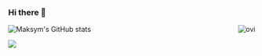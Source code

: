 ### Hi there 👋


<div class="image-container">
<style>
.image-container {
      display: flex;
      justify-content: space-between;
}

    .image-container img {
      width: 48%; /* You can adjust this value based on your preference */
      max-width: 100%;
      height: 200px; /* Set a fixed height for the images */
      object-fit: cover; /* Maintain aspect ratio */
    }
</style>
    <img alt="Maksym's GitHub stats" src="https://github-readme-stats.vercel.app/api?username=MaksymRudnyi&show_icons=true&theme=transparent"/>
    <img src="https://github-readme-stats.vercel.app/api/top-langs?username=mstrielnikov&show_icons=true&locale=en&layout=compact&theme=chartreuse-dark" alt="ovi" />
</div>

<a href="https://u8views.com/github/mstrielnikov"><img src="https://u8views.com/api/v1/github/profiles/37501284/views/day-week-month-total-count.svg"></a>

<!--
**mstrielnikov/mstrielnikov** is a ✨ _special_ ✨ repository because its `README.md` (this file) appears on your GitHub profile.

Here are some ideas to get you started:

- 🔭 I’m currently working on ...
- 🌱 I’m currently learning ...
- 👯 I’m looking to collaborate on ...
- 🤔 I’m looking for help with ...
- 💬 Ask me about ...
- 📫 How to reach me: ...
- 😄 Pronouns: ...
- ⚡ Fun fact: ...
-->
